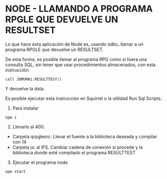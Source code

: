 # NODE - LLAMANDO A PROGRAMA RPGLE QUE DEVUELVE UN RESULTSET

Lo que hace esta aplicación de Node es, usando odbc, llamar a un programa RPGLE que devuelve un RESULTSET.

De esta forma, es posible llamar al programa RPG como si fuera una consulta SQL, sin tener que usar procedimientos almacenados, con esta instrucción:

```
call JOMUMA1.RESULTTEST()
```

Y devuelve la data.

Es posible ejecutar esta instrucción en Squirrel o la utilidad Run Sql Scripts.

1. Para instalar

```
npm i
```

2. Llevarlo al 400.

- Carpeta qrpglesrc: Llevar el fuente a la biblioteca deseada y compilar con 14
- Carpeta js: al IFS. Cambiar cadena de conexión si procede y la biblioteca donde esté compilado el programa RESULTTEST

3. Ejecutar el programa node

```
npm start
```
